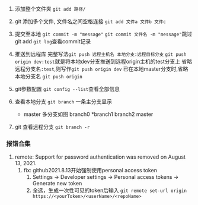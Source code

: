 1. 添加整个文件夹
`git add 路径/`
1. git 添加多个文件, 文件名之间空格连接
`git add 文件a 文件b 文件c`
1. 提交至本地
`git commit -m "message"`
`git commit 文件名 -m "message"`跳过git add
`git log`查看commit记录
1. 推送到远程库
完整写法`git push 远程主机名 本地分支:远程目标分支`
`git push origin dev:test`就是将本地dev分支推送到远程origin主机的test分支上
省略远程分支名`:test`,则写作`git push origin dev`
已在本地master分支时,省略本地分支名 `git push origin`

1. git参数配置
`git config --list`查看全部信息


2. 查看本地分支
`git branch`
一条主分支显示
    * master
多分支如图
    branch0
    *branch1
    branch2
    master

1. git 查看远程分支
`git branch -r`
### 报错合集
1. remote: Support for password authentication was removed on August 13, 2021.
   1. fix: github2021.8.13开始强制使用personal access token
      1. Settings -> Developer settings -> Personal access tokens -> Generate new token
      2. 全选，生成一次性可见的token后输入
        `git remote set-url origin https://<yourToken>/<userName>/<repoName>`

